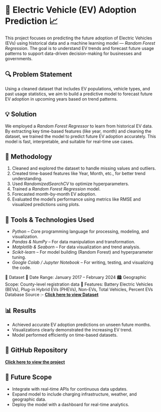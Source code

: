 # 🚗 Electric Vehicle (EV) Adoption Prediction 📈

This project focuses on predicting the future adoption of Electric Vehicles (EVs) using historical data and a machine learning model — *Random Forest Regression*. The goal is to understand EV trends and forecast future usage patterns to support data-driven decision-making for businesses and governments.

## 🔍 Problem Statement

Using a cleaned dataset that includes EV populations, vehicle types, and past usage statistics, we aim to build a predictive model to forecast future EV adoption in upcoming years based on trend patterns.

## 💡 Solution

We employed a *Random Forest Regressor* to learn from historical EV data. By extracting key time-based features (like year, month) and cleaning the dataset, we trained the model to predict future EV adoption accurately. This model is fast, interpretable, and suitable for real-time use cases.

## 🧠 Methodology

1. Cleaned and explored the dataset to handle missing values and outliers.
2. Created time-based features like Year, Month, etc., for better trend understanding.
3. Used *RandomizedSearchCV* to optimize hyperparameters.
4. Trained a *Random Forest Regression* model.
5. Forecasted month-by-month EV adoption.
6. Evaluated the model’s performance using metrics like RMSE and visualized predictions using plots.

## 🔧 Tools & Technologies Used

- *Python* – Core programming language for processing, modeling, and visualization.
- *Pandas & NumPy* – For data manipulation and transformation.
- *Matplotlib & Seaborn* – For data visualization and trend analysis.
- *Scikit-learn* – For model building (Random Forest) and hyperparameter tuning.
- *Google Colab / Jupyter Notebook* – For writing, testing, and visualizing the code.

🧾 Dataset
📅 Date Range: January 2017 – February 2024
🏙 Geographic Scope: County-level registration data
🔌 Features: Battery Electric Vehicles (BEVs), Plug-in Hybrid EVs (PHEVs), Non-EVs, Total Vehicles, Percent EVs
Database Source :- **[Click here to view Dataset](https://www.kaggle.com/datasets/sahirmaharajj/electric-vehicle-population-size-2024)**

## 📊 Results

- Achieved accurate EV adoption predictions on unseen future months.
- Visualizations clearly demonstrated the increasing EV trend.
- Model performed efficiently on time-based datasets.
  

## 🔗 GitHub Repository

**[Click here to view the project](https://github.com/upendra8454/Ev_Demand_Prediction_Project/tree/main/EV_Demand_Prediction)**

## 📌 Future Scope

- Integrate with real-time APIs for continuous data updates.
- Expand model to include charging infrastructure, weather, and geographic data.
- Deploy the model with a dashboard for real-time analytics.



